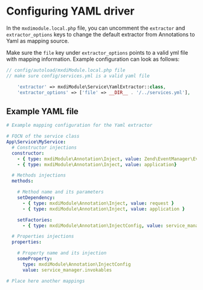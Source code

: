 # Configuring YAML driver

In the `mxdimodule.local.php` file, you can uncomment the `extractor` and `extractor_options` keys to change the default extractor from Annotations to Yaml as mapping source.

Make sure the `file` key under `extractor_options` points to a valid yml file with mapping information. Example configuration can look as follows:

```php
// config/autoload/mxdiModule.local.php file
// make sure config/services.yml is a valid yaml file

    'extractor' => mxdiModule\Service\YamlExtractor::class,
    'extractor_options' => ['file' => __DIR__ . '/../services.yml'],
```

## Example YAML file

```yml
# Example mapping configuration for the Yaml extractor

# FQCN of the service class
App\Service\MyService:
  # Constructor injections
  constructor:
    - { type: mxdiModule\Annotation\Inject, value: Zend\EventManager\EventNamager, invokable: true }
    - { type: mxdiModule\Annotation\Inject, value: application}

  # Methods injections
  methods:

    # Method name and its parameters
    setDependency:
      - { type: mxdiModule\Annotation\Inject, value: request }
      - { type: mxdiModule\Annotation\Inject, value: application }

    setFactories:
      - { type: mxdiModule\Annotation\InjectConfig, value: service_manager.factories }

  # Properties injections
  properties:

    # Property name and its injection
    someProperty:
      type: mxdiModule\Annotation\InjectConfig
      value: service_manager.invokables

# Place here another mappings

```
